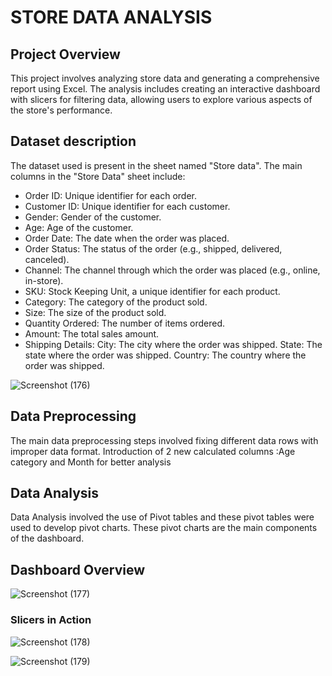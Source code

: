 # STORE DATA ANALYSIS

## Project Overview
This project involves analyzing store data and generating a comprehensive report using Excel. The analysis includes creating an interactive dashboard with slicers for filtering data, allowing users to explore various aspects of the store's performance.

## Dataset description
The dataset used is present in the sheet named "Store data".  The main columns in the "Store Data" sheet include:

- Order ID: Unique identifier for each order.
- Customer ID: Unique identifier for each customer.
- Gender: Gender of the customer.
- Age: Age of the customer.
- Order Date: The date when the order was placed.
- Order Status: The status of the order (e.g., shipped, delivered, canceled).
- Channel: The channel through which the order was placed (e.g., online, in-store).
- SKU: Stock Keeping Unit, a unique identifier for each product.
- Category: The category of the product sold.
- Size: The size of the product sold.
- Quantity Ordered: The number of items ordered.
- Amount: The total sales amount.
- Shipping Details:
   City: The city where the order was shipped.
   State: The state where the order was shipped.
   Country: The country where the order was shipped.

![Screenshot (176)](https://github.com/Ritvik2103/Store-data-analysis/assets/108319429/14bc8fee-a509-43dd-b47a-1bc060bf18e7)


## Data Preprocessing
The main data preprocessing steps involved fixing different data rows with improper data format. Introduction of 2 new calculated columns :Age category and Month for better analysis

## Data Analysis
Data Analysis involved the use of Pivot tables and these pivot tables were used to develop pivot charts. These pivot charts are the main components of the dashboard.

## Dashboard Overview 
![Screenshot (177)](https://github.com/Ritvik2103/Store-data-analysis/assets/108319429/a62141af-5e0e-4766-9737-006b5b48ad4a)

### Slicers in Action

![Screenshot (178)](https://github.com/Ritvik2103/Store-data-analysis/assets/108319429/81d74409-fae3-4774-9ffe-1d8af64e271b)

![Screenshot (179)](https://github.com/Ritvik2103/Store-data-analysis/assets/108319429/6e2a93a3-b4db-413d-ae7f-e93928596f08)





